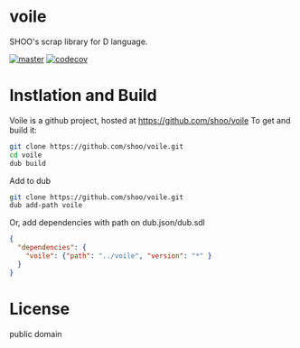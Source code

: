 # voile
SHOO's scrap library for D language.

<!-- [![GitHub tag](https://img.shields.io/github/tag/shoo/voile.svg?maxAge=86400)](#) -->
[![master](https://github.com/shoo/voile/actions/workflows/master.yml/badge.svg)](https://github.com/shoo/voile/actions/workflows/master.yml)
[![codecov](https://codecov.io/gh/shoo/voile/branch/master/graph/badge.svg)](https://codecov.io/gh/shoo/voile)

# Instlation and Build

Voile is a github project, hosted at https://github.com/shoo/voile
To get and build it:

```sh
git clone https://github.com/shoo/voile.git
cd voile
dub build
```

Add to dub
```sh
git clone https://github.com/shoo/voile.git
dub add-path voile
```

Or, add dependencies with path on dub.json/dub.sdl
```json
{
  "dependencies": {
    "voile": {"path": "../voile", "version": "*" }
  }
}
```

# License
public domain
